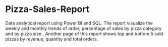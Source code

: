# Pizza-Sales-Report
Data analytical report using Power BI and SQL. The report visualize the weekly and monthly trends of order, percentage of sales by pizza category and by pizza size.. Another page of this report shows top and bottom 5 sold pizzas by revenue, quantity and total orders.
